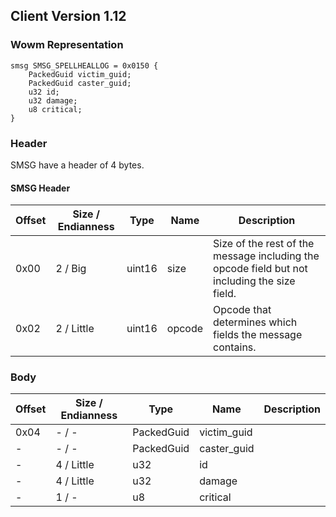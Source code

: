 ## Client Version 1.12

### Wowm Representation
```rust,ignore
smsg SMSG_SPELLHEALLOG = 0x0150 {
    PackedGuid victim_guid;    
    PackedGuid caster_guid;    
    u32 id;    
    u32 damage;    
    u8 critical;    
}
```
### Header
SMSG have a header of 4 bytes.

#### SMSG Header
| Offset | Size / Endianness | Type   | Name   | Description |
| ------ | ----------------- | ------ | ------ | ----------- |
| 0x00   | 2 / Big           | uint16 | size   | Size of the rest of the message including the opcode field but not including the size field.|
| 0x02   | 2 / Little        | uint16 | opcode | Opcode that determines which fields the message contains.|
### Body
| Offset | Size / Endianness | Type | Name | Description |
| ------ | ----------------- | ---- | ---- | ----------- |
| 0x04 | - / - | PackedGuid | victim_guid |  |
| - | - / - | PackedGuid | caster_guid |  |
| - | 4 / Little | u32 | id |  |
| - | 4 / Little | u32 | damage |  |
| - | 1 / - | u8 | critical |  |
